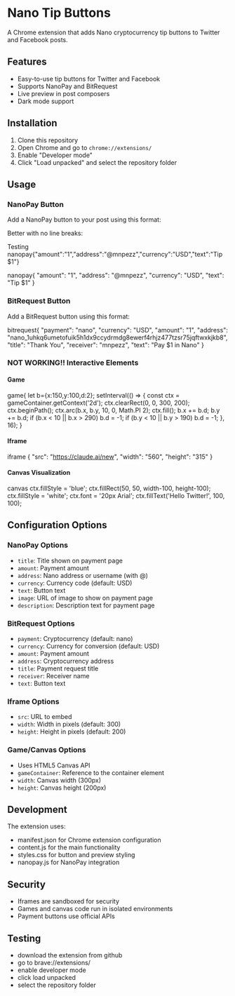 # Nano Tip Buttons

A Chrome extension that adds Nano cryptocurrency tip buttons to Twitter and Facebook posts.

## Features
- Easy-to-use tip buttons for Twitter and Facebook
- Supports NanoPay and BitRequest
- Live preview in post composers
- Dark mode support

## Installation

1. Clone this repository
2. Open Chrome and go to `chrome://extensions/`
3. Enable "Developer mode"
4. Click "Load unpacked" and select the repository folder

## Usage

### NanoPay Button

Add a NanoPay button to your post using this format:

Better with no line breaks:

Testing nanopay{"amount":"1","address":"@mnpezz","currency":"USD","text":"Tip $1"}

nanopay{
  "amount": "1",
  "address": "@mnpezz",
  "currency": "USD",
  "text": "Tip $1"
}

### BitRequest Button

Add a BitRequest button using this format:

bitrequest{
"payment": "nano",
"currency": "USD",
"amount": "1",
"address": "nano_1uhkq6umetofuik5h1dx9ccydrmdg8ewerf4rhjz477tzsr75jqftwxkjkb8",
"title": "Thank You",
"receiver": "mnpezz",
"text": "Pay $1 in Nano"
}


### NOT WORKING!! Interactive Elements

#### Game
game{
let b={x:150,y:100,d:2};
setInterval(() => {
const ctx = gameContainer.getContext('2d');
ctx.clearRect(0, 0, 300, 200);
ctx.beginPath();
ctx.arc(b.x, b.y, 10, 0, Math.PI 2);
ctx.fill();
b.x += b.d;
b.y += b.d;
if (b.x < 10 || b.x > 290) b.d = -1;
if (b.y < 10 || b.y > 190) b.d = -1;
}, 16);
}


#### Iframe
iframe
{
"src": "https://claude.ai/new",
"width": "560",
"height": "315"
}


#### Canvas Visualization
canvas
ctx.fillStyle = 'blue';
ctx.fillRect(50, 50, width-100, height-100);
ctx.fillStyle = 'white';
ctx.font = '20px Arial';
ctx.fillText('Hello Twitter!', 100, 100);

## Configuration Options

### NanoPay Options
- `title`: Title shown on payment page
- `amount`: Payment amount
- `address`: Nano address or username (with @)
- `currency`: Currency code (default: USD)
- `text`: Button text
- `image`: URL of image to show on payment page
- `description`: Description text for payment page

### BitRequest Options
- `payment`: Cryptocurrency (default: nano)
- `currency`: Currency for conversion (default: USD)
- `amount`: Payment amount
- `address`: Cryptocurrency address
- `title`: Payment request title
- `receiver`: Receiver name
- `text`: Button text

### Iframe Options
- `src`: URL to embed
- `width`: Width in pixels (default: 300)
- `height`: Height in pixels (default: 200)

### Game/Canvas Options
- Uses HTML5 Canvas API
- `gameContainer`: Reference to the container element
- `width`: Canvas width (300px)
- `height`: Canvas height (200px)

## Development

The extension uses:
- manifest.json for Chrome extension configuration
- content.js for the main functionality
- styles.css for button and preview styling
- nanopay.js for NanoPay integration

## Security

- Iframes are sandboxed for security
- Games and canvas code run in isolated environments
- Payment buttons use official APIs

## Testing

- download the extension from github
- go to brave://extensions/
- enable developer mode
- click load unpacked
- select the repository folder
